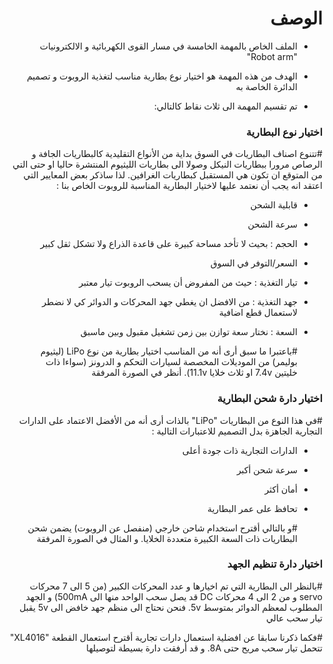 <h1 dir="rtl"> الوصف </h1>

<div dir="rtl">

- الملف الخاص بالمهمة الخامسة في مسار القوى الكهربائية و الالكترونيات  "Robot arm"

- الهدف من هذه المهمة هو اختيار نوع بطارية مناسب لتغذية الروبوت و تصميم الدائرة الخاصة به

- تم تقسيم المهمة الى ثلاث نقاط كالتالي:

</div>


<h3 dir="rtl"> اختيار نوع البطارية </h3>

<div dir="rtl">
  
  #تتنوع اصناف البطاريات في السوق  بداية من الأنواع التقليدية كالبطاريات الجافة و الرصاص مرورا ببطاريات النيكل وصولا الى بطاريات الليثيوم المنتشرة حاليا او حتى التي من المتوقع ان تكون هي المستقبل كبطاريات الغرافين. لذا ساذكر بعض المعايير التي اعتقد انه يجب أن نعتمد عليها لاختيار البطارية المناسبة للروبوت الخاص بنا :

- قابلية الشحن
- سرعة الشحن
- الحجم : بحيث لا تأخد مساحة كبيرة على قاعدة الذراع ولا تشكل ثقل كبير
- السعر/التوفر في السوق
- تيار التغذية : حيث من المفروض أن يسحب الروبوت تيار معتبر
- جهد التغذية : من الافضل ان يغطي جهد المحركات و الدوائر كي لا نضطر لاستعمال قطع اضافية
- السعة : نختار سعة توازن بين زمن تشغيل مقبول وبين ماسبق
  
  
  
  #باعتبرا ما سبق أرى أنه من المناسب اختيار بطارية من نوع LiPo (ليثيوم بوليمر) من الموديلات المخصصة لسيارات التحكم و الدرونز (سواءا ذات خليتين 7.4v او ثلاث خلايا 11.1v). أنظر في الصورة المرفقة

   </div>
   
   <h3 dir="rtl"> اختيار دارة شحن البطارية </h3>

<div dir="rtl">
  
#في هذا النوع من البطاريات "LiPo" بالذات أرى أنه من الأفضل الاعتماد على الدارات التجارية الجاهزة بدل التصميم للاعتبارات التالية :
  
- الدارات التجارية ذات جودة أعلى
- سرعة شحن أكبر
- أمان أكثر
- تحافظ على عمر البطارية

  #و بالتالي أقترح استخدام شاحن خارجي (منفصل عن الروبوت) يضمن شحن البطاريات ذات السعة الكبيرة متعددة الخلايا. و المثال في الصورة المرفقة
  
   </div>

<h3 dir="rtl"> اختيار دارة تنظيم الجهد </h3>

<div dir="rtl">
  
#بالنظر الى البطارية التي تم اخيارها و عدد المحركات الكبير (من 5 الى 7 محركات servo و من 2 الى 4 محركات DC قد يصل سحب الواحد منها الى 500mA) و الجهد المطلوب لمعظم الدوائر  بمتوسط 5v. فنحن نحتاج الى منظم جهد خافض الى 5v يقبل تيار سحب عالي
  
  #فكما ذكرنا سابقا عن افضلية استعمال دارات تجارية أقترح استعمال القطعة "XL4016" تتحمل تيار سحب مريح حتى 8A. و قد أرفقت دارة بسيطة لتوصيلها
   </div>
